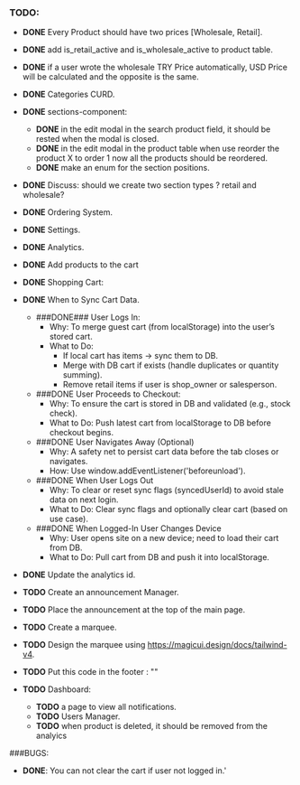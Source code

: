 ### TODO:
- **DONE** Every Product should have two prices [Wholesale, Retail].
- **DONE** add is_retail_active and is_wholesale_active to product table.
- **DONE** if a user wrote the wholesale TRY Price automatically, USD Price will be calculated and the opposite is the same.
- **DONE** Categories CURD.
- **DONE** sections-component:
    - **DONE** in the edit modal in the search product field, it should be rested when the modal is closed.
    - **DONE** in the edit modal in the product table when use reorder the product X to order 1 now all the products should be reordered.
    - **DONE** make an enum for the section positions.
- **DONE** Discuss: should we create two section types ? retail and wholesale?
- **DONE** Ordering System.
- **DONE** Settings.
- **DONE** Analytics.
- **DONE** Add products to the cart
- **DONE** Shopping Cart:
 - **DONE** When to Sync Cart Data.
    - ###DONE### User Logs In:
        - Why: To merge guest cart (from localStorage) into the user’s stored cart.
        - What to Do:
            - If local cart has items → sync them to DB.
            - Merge with DB cart if exists (handle duplicates or quantity summing).
            - Remove retail items if user is shop_owner or salesperson.
    - ###DONE User Proceeds to Checkout:
        - Why: To ensure the cart is stored in DB and validated (e.g., stock check).
        - What to Do: Push latest cart from localStorage to DB before checkout begins.
    - ###DONE  User Navigates Away (Optional)
        - Why: A safety net to persist cart data before the tab closes or navigates.
        - How: Use window.addEventListener('beforeunload').
    - ###DONE When User Logs Out
        - Why: To clear or reset sync flags (syncedUserId) to avoid stale data on next login.
        - What to Do: Clear sync flags and optionally clear cart (based on use case).
    - ###DONE When Logged-In User Changes Device
        - Why: User opens site on a new device; need to load their cart from DB.
        - What to Do: Pull cart from DB and push it into localStorage.
- **DONE** Update the analytics id.

- **TODO** Create an announcement Manager.
- **TODO** Place the announcement at the top of the main page.
- **TODO** Create a marquee.
- **TODO** Design the marquee using https://magicui.design/docs/tailwind-v4.
- **TODO** Put this code in the footer : "<x-language-selector :currentLanguage="$currentLanguage" />"
- **TODO** Dashboard:
    - **TODO** a page to view all notifications.
    - **TODO** Users Manager.
    - **TODO** when product is deleted, it should be removed from the analyics


###BUGS:
- **DONE**: You can not clear the cart if user not logged in.'
